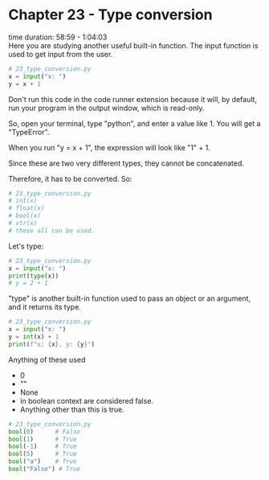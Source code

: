 # Chapter 23 - Type conversion
time duration: 58:59 - 1:04:03  
Here you are studying another useful built-in function. The input function is used to get input from the user.

```python
# 23_type_conversion.py
x = input("x: ")
y = x + 1
```

Don't run this code in the code runner extension because it will, by default, run your program in the output window, which is read-only.

So, open your terminal, type "python", and enter a value like 1.
You will get a "TypeError".

When you run "y = x + 1", the expression will look like "1" + 1.

Since these are two very different types, they cannot be concatenated.

Therefore, it has to be converted. So:

```python
# 23_type_conversion.py
# int(x)
# float(x)
# bool(x)
# str(x)
# these all can be used.
```

Let's type:

```python
# 23_type_conversion.py
x = input("x: ")
print(type(x))
# y = 2 + 1
```

"type" is another built-in function used to pass an object or an argument, and it returns its type.

```python
# 23_type_conversion.py
x = input("x: ")
y = int(x) + 1
print(f"x: {x}, y: {y}")
```

Anything of these used
-  0
-  ""
- None
- in boolean context are considered false.
- Anything other than this is true.

```python
# 23_type_conversion.py
bool(0)      # False
bool(1)      # True
bool(-1)     # True
bool(5)      # True
bool("a")    # True
bool("False") # True
``` 